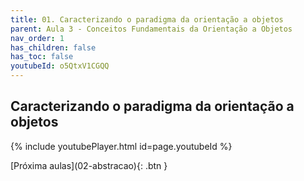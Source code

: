 ```yaml
---
title: 01. Caracterizando o paradigma da orientação a objetos 
parent: Aula 3 - Conceitos Fundamentais da Orientação a Objetos
nav_order: 1
has_children: false
has_toc: false
youtubeId: o5QtxV1CGQQ
---
```


## Caracterizando o paradigma da orientação a objetos

{% include youtubePlayer.html id=page.youtubeId %}

<span class="fs-3 float-right">
[Próxima aulas](02-abstracao){: .btn }
</span>
